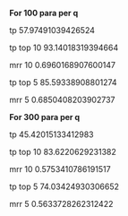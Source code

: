 **For 100 para per q**

tp 57.97491039426524

tp top 10 93.14018319394664

mrr 10 0.6960168907600147

tp top 5 85.59338908801274

mrr 5 0.6850408203902737


**For 300 para per q**

tp 45.42015133412983

tp top 10 83.6220629231382

mrr 10 0.5753410786191517

tp top 5 74.03424930306652

mrr 5 0.5633728262312422

